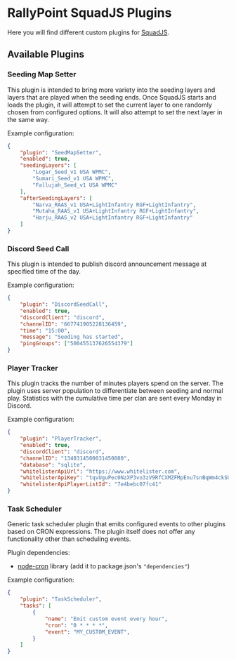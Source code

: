 # RallyPoint SquadJS Plugins

Here you will find different custom plugins for [SquadJS](https://github.com/Team-Silver-Sphere/SquadJS).


## Available Plugins

### Seeding Map Setter

This plugin is intended to bring more variety into the seeding layers and layers that are played when the seeding
ends. Once SquadJS starts and loads the plugin, it will attempt to set the current layer to one randomly chosen
from configured options. It will also attempt to set the next layer in the same way.

Example configuration:

```json
{
    "plugin": "SeedMapSetter",
    "enabled": true,
    "seedingLayers": [
        "Logar_Seed_v1 USA WPMC",
        "Sumari_Seed_v1 USA WPMC",
        "Fallujah_Seed_v1 USA WPMC"
    ],
    "afterSeedingLayers": [
        "Narva_RAAS_v1 USA+LightInfantry RGF+LightInfantry",
        "Mutaha_RAAS_v1 USA+LightInfantry RGF+LightInfantry",
        "Harju_RAAS_v2 USA+LightInfantry RGF+LightInfantry"
    ]
}
```


### Discord Seed Call

This plugin is intended to publish discord announcement message at specified time of the day.

Example configuration:

```json
{
    "plugin": "DiscordSeedCall",
    "enabled": true,
    "discordClient": "discord",
    "channelID": "667741905228136459",
    "time": "15:00",
    "message": "Seeding has started",
    "pingGroups": ["500455137626554379"]
}
```


### Player Tracker

This plugin tracks the number of minutes players spend on the server. The plugin uses server population to
differentiate between seeding and normal play. Statistics with the cumulative time per clan are sent every Monday in Discord.

Example configuration:

```json
{
    "plugin": "PlayerTracker",
    "enabled": true,
    "discordClient": "discord",
    "channelID": "1340314500031450080",
    "database": "sqlite",
    "whitelisterApiUrl": "https://www.whitelister.com",
    "whitelisterApiKey": "tqvUguPec0NzXP3vo3zV9RfCXMZFMpEnu7snBqWm4ckSUltqxSKa6tyEO",
    "whitelisterApiPlayerListId": "7e4bebc07fc41"
}
```


### Task Scheduler

Generic task scheduler plugin that emits configured events to other plugins based on CRON expressions.
The plugin itself does not offer any functionality other than scheduling events.

Plugin dependencies:

* [node-cron](https://www.npmjs.com/package/node-cron) library (add it to package.json's `"dependencies"`)

Example configuration:

```json
{
    "plugin": "TaskScheduler",
    "tasks": [
        {
            "name": "Emit custom event every hour",
            "cron": "0 * * * *",
            "event": "MY_CUSTOM_EVENT",
        }
    ]
}
```
